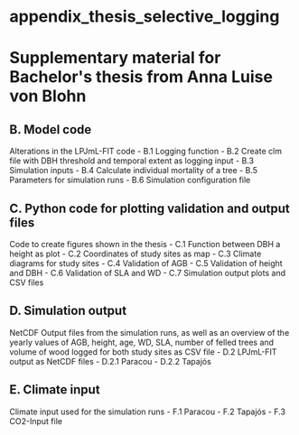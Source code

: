 # appendix_thesis_selective_logging
<h1> Supplementary material for Bachelor's thesis from Anna Luise von Blohn </h1>


<h2> B.	Model code</h2>
Alterations in the LPJmL-FIT code 
- B.1 Logging function
- B.2 Create clm file with DBH threshold and temporal extent as logging input
- B.3 Simulation inputs
- B.4 Calculate individual mortality of a tree
- B.5 Parameters for simulation runs
- B.6 Simulation configuration file

<h2> C.	Python code for plotting validation and output files </h2>
Code to create figures shown in the thesis 
- C.1 Function between DBH a height as plot
- C.2 Coordinates of study sites as map
- C.3 Climate diagrams for study sites
- C.4 Validation of AGB
- C.5 Validation of height and DBH
- C.6 Validation of SLA and WD
- C.7 Simulation output plots and CSV files

<h2> D.	Simulation output </h2>
NetCDF Output files from the simulation runs, as well as an overview of the yearly values of AGB, height, age, WD, SLA, number of felled trees and volume of wood logged for both study sites as CSV file
- D.2 LPJmL-FIT output as NetCDF files
- D.2.1 Paracou
- D.2.2 Tapajós

<h2> E.	Climate input </h2>
Climate input used for the simulation runs 
- F.1 Paracou
- F.2 Tapajós
- F.3 CO2-Input file
